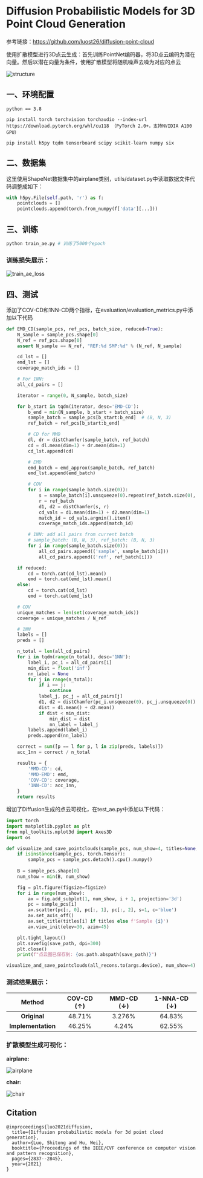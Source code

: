 # Diffusion Probabilistic Models for 3D Point Cloud Generation

参考链接：https://github.com/luost26/diffusion-point-cloud

使用扩散模型进行3D点云生成：首先训练PointNet编码器，将3D点云编码为潜在向量。然后以潜在向量为条件，使用扩散模型将随机噪声去噪为对应的点云

![structure](logs_ae/structure.png)

## 一、环境配置

```
python == 3.8

pip install torch torchvision torchaudio --index-url https://download.pytorch.org/whl/cu118 （PyTorch 2.0+，支持NVIDIA A100 GPU）

pip install h5py tqdm tensorboard scipy scikit-learn numpy six
```

## 二、数据集

这里使用ShapeNet数据集中的airplane类别，utils/dataset.py中读取数据文件代码调整成如下：

```python
with h5py.File(self.path, 'r') as f:
    pointclouds = []
    pointclouds.append(torch.from_numpy(f['data'][...]))
```

## 三、训练

```python
python train_ae.py # 训练了5000个epoch
```

### 训练损失展示：

![train_ae_loss](logs_ae/train_ae_loss.png)

## 四、测试

添加了COV-CD和1NN-CD两个指标，在evaluation/evaluation_metrics.py中添加以下代码

```python
def EMD_CD(sample_pcs, ref_pcs, batch_size, reduced=True):
    N_sample = sample_pcs.shape[0]
    N_ref = ref_pcs.shape[0]
    assert N_sample == N_ref, "REF:%d SMP:%d" % (N_ref, N_sample)

    cd_lst = []
    emd_lst = []
    coverage_match_ids = []

    # For 1NN:
    all_cd_pairs = []

    iterator = range(0, N_sample, batch_size)

    for b_start in tqdm(iterator, desc='EMD-CD'):
        b_end = min(N_sample, b_start + batch_size)
        sample_batch = sample_pcs[b_start:b_end]  # (B, N, 3)
        ref_batch = ref_pcs[b_start:b_end]

        # CD for MMD
        dl, dr = distChamfer(sample_batch, ref_batch)
        cd = dl.mean(dim=1) + dr.mean(dim=1)
        cd_lst.append(cd)

        # EMD
        emd_batch = emd_approx(sample_batch, ref_batch)
        emd_lst.append(emd_batch)

        # COV
        for i in range(sample_batch.size(0)):
            s = sample_batch[i].unsqueeze(0).repeat(ref_batch.size(0), 1, 1)
            r = ref_batch
            d1, d2 = distChamfer(s, r)
            cd_vals = d1.mean(dim=1) + d2.mean(dim=1)
            match_id = cd_vals.argmin().item()
            coverage_match_ids.append(match_id)

        # 1NN: add all pairs from current batch
        # sample_batch: (B, N, 3), ref_batch: (B, N, 3)
        for i in range(sample_batch.size(0)):
            all_cd_pairs.append(('sample', sample_batch[i]))
            all_cd_pairs.append(('ref', ref_batch[i]))

    if reduced:
        cd = torch.cat(cd_lst).mean()
        emd = torch.cat(emd_lst).mean()
    else:
        cd = torch.cat(cd_lst)
        emd = torch.cat(emd_lst)

    # COV
    unique_matches = len(set(coverage_match_ids))
    coverage = unique_matches / N_ref

    # 1NN
    labels = []
    preds = []

    n_total = len(all_cd_pairs)
    for i in tqdm(range(n_total), desc='1NN'):
        label_i, pc_i = all_cd_pairs[i]
        min_dist = float('inf')
        nn_label = None
        for j in range(n_total):
            if i == j:
                continue
            label_j, pc_j = all_cd_pairs[j]
            d1, d2 = distChamfer(pc_i.unsqueeze(0), pc_j.unsqueeze(0))
            dist = d1.mean() + d2.mean()
            if dist < min_dist:
                min_dist = dist
                nn_label = label_j
        labels.append(label_i)
        preds.append(nn_label)

    correct = sum([p == l for p, l in zip(preds, labels)])
    acc_1nn = correct / n_total

    results = {
        'MMD-CD': cd,
        'MMD-EMD': emd,
        'COV-CD': coverage,
        '1NN-CD': acc_1nn,
    }
    return results
```

增加了Diffusion生成的点云可视化，在test_ae.py中添加以下代码：

```python
import torch
import matplotlib.pyplot as plt
from mpl_toolkits.mplot3d import Axes3D
import os

def visualize_and_save_pointclouds(sample_pcs, num_show=4, titles=None, figsize=(12, 3), save_path='pointcloud_samples.png'):
    if isinstance(sample_pcs, torch.Tensor):
        sample_pcs = sample_pcs.detach().cpu().numpy()
        
    B = sample_pcs.shape[0]
    num_show = min(B, num_show)

    fig = plt.figure(figsize=figsize)
    for i in range(num_show):
        ax = fig.add_subplot(1, num_show, i + 1, projection='3d')
        pc = sample_pcs[i]
        ax.scatter(pc[:, 0], pc[:, 1], pc[:, 2], s=1, c='blue')
        ax.set_axis_off()
        ax.set_title(titles[i] if titles else f'Sample {i}')
        ax.view_init(elev=30, azim=45)

    plt.tight_layout()
    plt.savefig(save_path, dpi=300)
    plt.close()
    print(f"点云图已保存到: {os.path.abspath(save_path)}")

visualize_and_save_pointclouds(all_recons.to(args.device), num_show=4)
```

### 测试结果展示：

|       Method       | COV-CD (↑) | MMD-CD (↓) | 1-NNA-CD (↓) |
| :----------------: | :--------: | :--------: | :----------: |
|    **Original**    |   48.71%   |   3.276%   |    64.83%    |
| **Implementation** |   46.25%   |   4.24%    |    62.55%    |

### 扩散模型生成可视化：
**airplane:**

![airplane](logs_ae/airplane.png)

**chair:**

![chair](logs_ae/chair.png)

## Citation

```
@inproceedings{luo2021diffusion,
  title={Diffusion probabilistic models for 3d point cloud generation},
  author={Luo, Shitong and Hu, Wei},
  booktitle={Proceedings of the IEEE/CVF conference on computer vision and pattern recognition},
  pages={2837--2845},
  year={2021}
}
```

